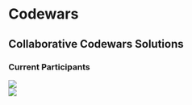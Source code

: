 # Codewars

## Collaborative Codewars Solutions

### Current Participants

<img src="https://www.codewars.com/users/ExVacuum/badges/small"/>
<br>
<img src="https://www.codewars.com/users/DaniilKi/badges/small"/>
